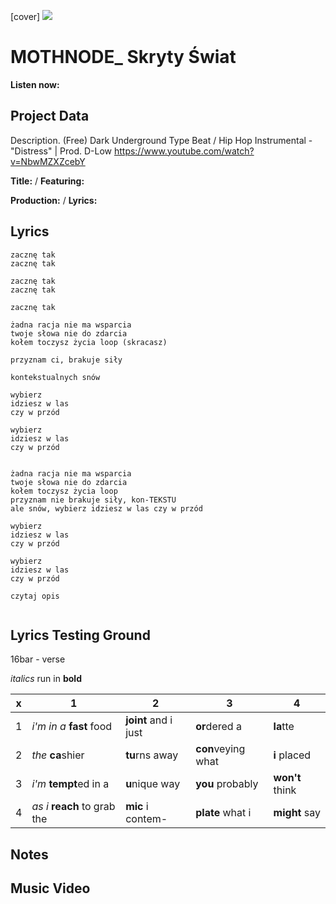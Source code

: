 [cover] ![](57175019_319474918741616_8502199518755923887_n.jpg)

# MOTHNODE_ Skryty Świat

**Listen now:** 

## Project Data

Description.
(Free) Dark Underground Type Beat / Hip Hop Instrumental - "Distress" | Prod. D-Low
https://www.youtube.com/watch?v=NbwMZXZcebY

**Title:**  / **Featuring:** 

**Production:**  / **Lyrics:** 

## Lyrics

```
zacznę tak
zacznę tak

zacznę tak
zacznę tak

zacznę tak

żadna racja nie ma wsparcia
twoje słowa nie do zdarcia
kołem toczysz życia loop (skracasz)

przyznam ci, brakuje siły

kontekstualnych snów

wybierz
idziesz w las 
czy w przód

wybierz
idziesz w las 
czy w przód


żadna racja nie ma wsparcia
twoje słowa nie do zdarcia
kołem toczysz życia loop
przyznam nie brakuje siły, kon-TEKSTU
ale snów, wybierz idziesz w las czy w przód

wybierz
idziesz w las 
czy w przód

wybierz
idziesz w las 
czy w przód

czytaj opis


```

## Lyrics Testing Ground

16bar - verse

*italics* run in
**bold**

| x | 1 | 2 | 3 | 4 |
|---|---|---|---|---|
| 1 | *i'm in a* **fast** food | **joint** and i just  | **or**dered a  | **la**tte  |
| 2 | *the* **ca**shier | **tu**rns away  |  **con**veying what |  **i** placed |
| 3 | *i'm* **tempt**ed in a | **u**nique way  |  **you** probably |  **won't** think |
| 4 | *as i* **reach** to grab the |  **mic** i contem-  | **plate** what i | **might** say |

## Notes

## Music Video
